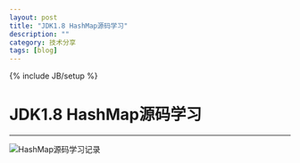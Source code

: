 ```yaml
---
layout: post
title: "JDK1.8 HashMap源码学习"
description: ""
category: 技术分享
tags: [blog]
---
```

{% include JB/setup %}
# JDK1.8 HashMap源码学习
---

![HashMap源码学习记录](http://7xvn6m.com1.z0.glb.clouddn.com/HashMap.png)